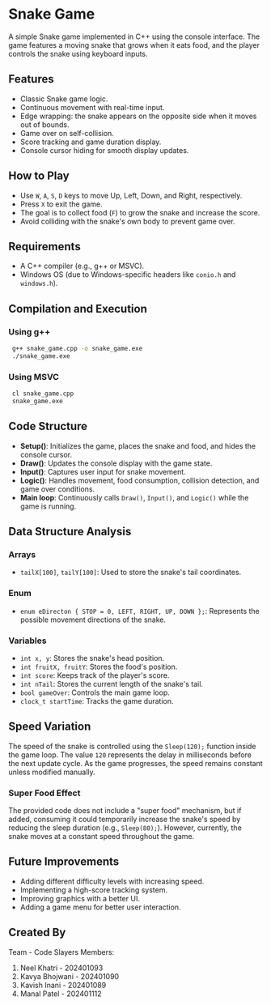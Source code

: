 
# Snake Game

A simple Snake game implemented in C++ using the console interface. The game features a moving snake that grows when it eats food, and the player controls the snake using keyboard inputs.

## Features
- Classic Snake game logic.
- Continuous movement with real-time input.
- Edge wrapping: the snake appears on the opposite side when it moves out of bounds.
- Game over on self-collision.
- Score tracking and game duration display.
- Console cursor hiding for smooth display updates.

## How to Play
- Use `W`, `A`, `S`, `D` keys to move Up, Left, Down, and Right, respectively.
- Press `X` to exit the game.
- The goal is to collect food (`F`) to grow the snake and increase the score.
- Avoid colliding with the snake's own body to prevent game over.

## Requirements
- A C++ compiler (e.g., g++ or MSVC).
- Windows OS (due to Windows-specific headers like `conio.h` and `windows.h`).

## Compilation and Execution

### Using g++
```sh
 g++ snake_game.cpp -o snake_game.exe
 ./snake_game.exe
```
### Using MSVC
```sh
 cl snake_game.cpp
 snake_game.exe
```

## Code Structure
- **Setup()**: Initializes the game, places the snake and food, and hides the console cursor.
- **Draw()**: Updates the console display with the game state.
- **Input()**: Captures user input for snake movement.
- **Logic()**: Handles movement, food consumption, collision detection, and game over conditions.
- **Main loop**: Continuously calls `Draw()`, `Input()`, and `Logic()` while the game is running.

## Data Structure Analysis
### Arrays
- `tailX[100]`, `tailY[100]`: Used to store the snake's tail coordinates.

### Enum
- `enum eDirecton { STOP = 0, LEFT, RIGHT, UP, DOWN };`: Represents the possible movement directions of the snake.

### Variables
- `int x, y`: Stores the snake's head position.
- `int fruitX, fruitY`: Stores the food's position.
- `int score`: Keeps track of the player's score.
- `int nTail`: Stores the current length of the snake's tail.
- `bool gameOver`: Controls the main game loop.
- `clock_t startTime`: Tracks the game duration.

## Speed Variation
The speed of the snake is controlled using the `Sleep(120);` function inside the game loop. The value `120` represents the delay in milliseconds before the next update cycle. As the game progresses, the speed remains constant unless modified manually.

### Super Food Effect
The provided code does not include a "super food" mechanism, but if added, consuming it could temporarily increase the snake's speed by reducing the sleep duration (e.g., `Sleep(80);`). However, currently, the snake moves at a constant speed throughout the game.

## Future Improvements
- Adding different difficulty levels with increasing speed.
- Implementing a high-score tracking system.
- Improving graphics with a better UI.
- Adding a game menu for better user interaction.

## Created By
Team - Code Slayers
Members:
1) Neel Khatri - 202401093
2) Kavya Bhojwani - 202401090
3) Kavish Inani - 202401089
4) Manal Patel - 202401112  




